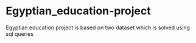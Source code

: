 # Egyptian_education-project
Egyptian education project is based on two dataset which is solved using sql queries 

